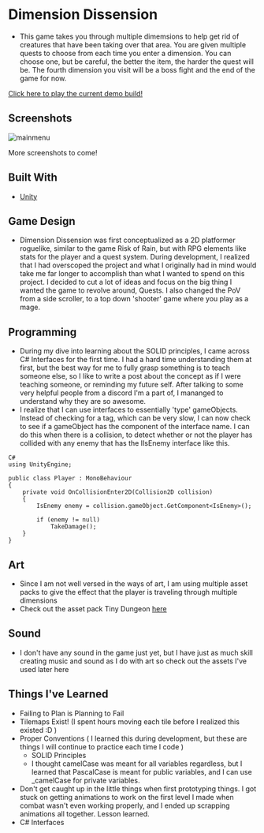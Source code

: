 # Dimension Dissension

- This game takes you through multiple dimemsions to help get rid of creatures that have been taking over that area. You are given multiple quests to choose from each time you enter a dimension. You can choose one, but be careful, the better the item, the harder the quest will be. The fourth dimension you visit will be a boss fight and the end of the game for now.

[Click here to play the current demo build!](https://ryanflorestt.github.io/Dimension-Dissension/)

## Screenshots
![mainmenu](https://user-images.githubusercontent.com/53247675/213339033-7db54dcf-87d9-4a1d-9a55-3bf8990622ce.PNG)

More screenshots to come!

## Built With

* [Unity](https://www.unity.com)

## Game Design

- Dimension Dissension was first conceptualized as a 2D platformer roguelike, similar to the game Risk of Rain, but with RPG elements like stats for the player and a quest system. During development, I realized that I had overscoped the project and what I originally had in mind would take me far longer to accomplish than what I wanted to spend on this project. I decided to cut a lot of ideas and focus on the big thing I wanted the game to revolve around, Quests. I also changed the PoV from a side scroller, to a top down 'shooter' game where you play as a mage.

## Programming
- During my dive into learning about the SOLID principles, I came across C# Interfaces for the first time. I had a hard time understanding them at first, but the best way for me to fully grasp something is to teach someone else, so I like to write a post about the concept as if I were teaching someone, or reminding my future self. After talking to some very helpful people from a discord I'm a part of, I mananged to understand why they are so awesome.
- I realize that I can use interfaces to essentially 'type' gameObjects. Instead of checking for a tag, which can be very slow, I can now check to see if a gameObject has the component of the interface name. I can do this when there is a collision, to detect whether or not the player has collided with any enemy that has the IIsEnemy interface like this.
```
C#
using UnityEngine;

public class Player : MonoBehaviour
{
    private void OnCollisionEnter2D(Collision2D collision)
    {
        IsEnemy enemy = collision.gameObject.GetComponent<IsEnemy>();

        if (enemy != null)
            TakeDamage();
    }
}
```

## Art
- Since I am not well versed in the ways of art, I am using multiple asset packs to give the effect that the player is traveling through multiple dimensions
- Check out the asset pack Tiny Dungeon [here](https://www.kenney.nl/assets/tiny-dungeon)

## Sound
- I don't have any sound in the game just yet, but I have just as much skill creating music and sound as I do with art so check out the assets I've used later here

## Things I've Learned

- Failing to Plan is Planning to Fail
- Tilemaps Exist! (I spent hours moving each tile before I realized this existed :D )
- Proper Conventions ( I learned this during development, but these are things I will continue to practice each time I code )
  - SOLID Principles
  - I thought camelCase was meant for all variables regardless, but I learned that PascalCase is meant for public variables, and I can use _camelCase for private variables.
- Don't get caught up in the little things when first prototyping things. I got stuck on getting animations to work on the first level I made when combat wasn't even working properly, and I ended up scrapping animations all together. Lesson learned.
- C# Interfaces
